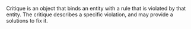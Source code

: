 Critique is an object that binds an entity with a rule that is violated by that entity. The critique describes a specific violation, and may provide a solutions to fix it.